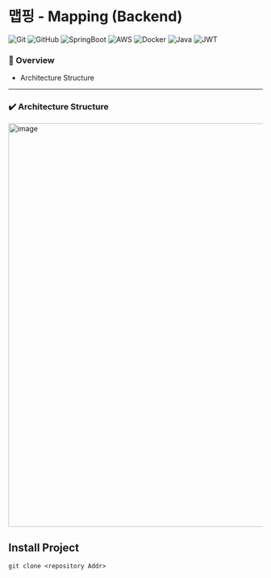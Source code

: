 # 맵핑 - Mapping (Backend)

![Git](https://img.shields.io/badge/git-%23F05033.svg?style=for-the-badge&logo=git&logoColor=white)
![GitHub](https://img.shields.io/badge/github-%23121011.svg?style=for-the-badge&logo=github&logoColor=white)
![SpringBoot](https://img.shields.io/badge/Spring%20Boot-6DB33F.svg?style=for-the-badge&logo=spring-boot&logoColor=white)
![AWS](https://img.shields.io/badge/AWS-%23FF9900.svg?style=for-the-badge&logo=amazon-aws&logoColor=white)
![Docker](https://img.shields.io/badge/docker-%230db7ed.svg?style=for-the-badge&logo=docker&logoColor=white)
![Java](https://img.shields.io/badge/java-%23ED8B00.svg?style=for-the-badge&logo=openjdk&logoColor=white)
![JWT](https://img.shields.io/badge/JWT-black?style=for-the-badge&logo=JSON%20web%20tokens)

### :bookmark_tabs: Overview
<!-- - Project Description
- Project Background
- Tech Stack -->
- Architecture Structure 
<!--

- - -
### :pushpin: Project Description 
- 
- - -
### :speech_balloon: Project Background
- 
- - -
### :shopping_cart: Tech Stack

-->
- - -
### ✔️ Architecture Structure
<img width="801" alt="image" src="https://github.com/user-attachments/assets/80d4d47e-777f-4e19-bf06-902985debc10">

<!--
## Flow Chart
<img width="455" alt="스크린샷 2024-06-23 오전 9 06 56" src="https://github.com/Charge-Control/Backend/assets/12209059/25da4b2f-b188-4f95-9bd2-04ac5862a7c7">
-->

## Install Project
    git clone <repository Addr>
